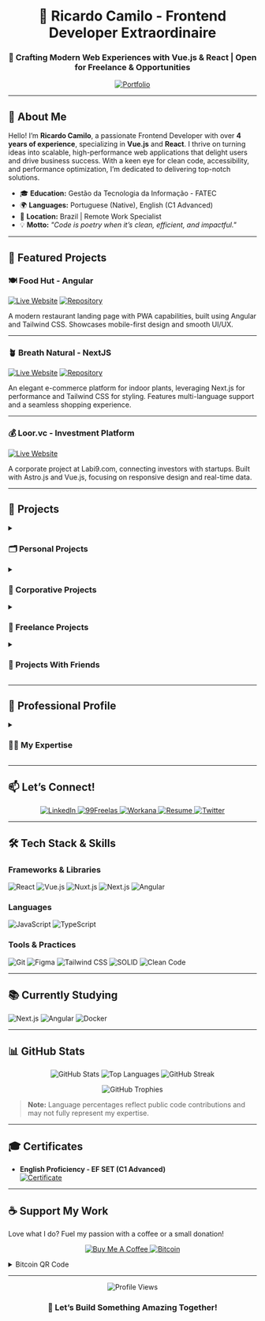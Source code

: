 <div align="center">

# 🚀 Ricardo Camilo - Frontend Developer Extraordinaire

### 🌟 Crafting Modern Web Experiences with Vue.js & React | Open for Freelance & Opportunities

<a href="https://persona-nextjs-chronicles-part-2.netlify.app/en" target="_blank">
  <img src="https://img.shields.io/badge/Portfolio-Showcase-2563eb?style=for-the-badge&logo=portfolio&logoColor=white" alt="Portfolio" title="Explore My Work"/>
</a>

</div>

---

## 🌟 About Me

Hello! I’m **Ricardo Camilo**, a passionate Frontend Developer with over **4 years of experience**, specializing in **Vue.js** and **React**. I thrive on turning ideas into scalable, high-performance web applications that delight users and drive business success. With a keen eye for clean code, accessibility, and performance optimization, I’m dedicated to delivering top-notch solutions.

- 🎓 **Education:** Gestão da Tecnologia da Informação - FATEC
- 🌍 **Languages:** Portuguese (Native), English (C1 Advanced)
- 📍 **Location:** Brazil | Remote Work Specialist
- 💡 **Motto:** *"Code is poetry when it’s clean, efficient, and impactful."*

---

## 🌟 Featured Projects

### 🍽️ Food Hut - Angular
[![Live Website](https://img.shields.io/badge/Live_Website-2563eb?style=for-the-badge)](https://food-hut-angular-chronicles-1.netlify.app/)
[![Repository](https://img.shields.io/badge/View_Repository-2563eb?style=for-the-badge)](https://github.com/ricardo-camilo-programador-frontend-web/angular-chronicles-part-1)

A modern restaurant landing page with PWA capabilities, built using Angular and Tailwind CSS. Showcases mobile-first design and smooth UI/UX.

---

### 🪴 Breath Natural - NextJS
[![Live Website](https://img.shields.io/badge/Live_Website-2563eb?style=for-the-badge)](https://breath-natural-nextjs-chronicles.netlify.app)
[![Repository](https://img.shields.io/badge/View_Repository-2563eb?style=for-the-badge)](https://github.com/ricardo-camilo-programador-frontend-web/nextjs-chronicles-part-1)

An elegant e-commerce platform for indoor plants, leveraging Next.js for performance and Tailwind CSS for styling. Features multi-language support and a seamless shopping experience.

---

### 💰 Loor.vc - Investment Platform
[![Live Website](https://img.shields.io/badge/Live_Website-2563eb?style=for-the-badge)](https://loor.vc/)

A corporate project at Labi9.com, connecting investors with startups. Built with Astro.js and Vue.js, focusing on responsive design and real-time data.

---

## 📁 Projects

<details>
<summary><h3>🗂️ Personal Projects</h3></summary>

### 🍽️ Food Hut - Angular
[![Live](https://img.shields.io/badge/Live-2563eb)](https://food-hut-angular-chronicles-1.netlify.app/)
[![Repo](https://img.shields.io/badge/Repo-2563eb)](https://github.com/ricardo-camilo-programador-frontend-web/angular-chronicles-part-1)
- **Tech:** Angular, Tailwind CSS, PWA
- **Details:** [See Full Description](#)

### 🪴 Breath Natural - NextJS
[![Live](https://img.shields.io/badge/Live-2563eb)](https://breath-natural-nextjs-chronicles.netlify.app)
[![Repo](https://img.shields.io/badge/Repo-2563eb)](https://github.com/ricardo-camilo-programador-frontend-web/nextjs-chronicles-part-1)
- **Tech:** Next.js, TypeScript, Tailwind CSS
- **Details:** [See Full Description](#)

### 🦁 Savana - NuxtJS
[![Live](https://img.shields.io/badge/Live-2563eb)](https://savana-nuxtjs-chronicles-part-1.netlify.app/en)
[![Repo](https://img.shields.io/badge/Repo-2563eb)](https://github.com/ricardo-camilo-programador-frontend-web/nuxtjs-chronicles-part-1)
- **Tech:** Nuxt.js, TypeScript, Tailwind CSS
- **Details:** [See Full Description](#)

### 🎭 Persona - NextJS
[![Live](https://img.shields.io/badge/Live-2563eb)](https://persona-nextjs-chronicles-2.netlify.app)
[![Repo](https://img.shields.io/badge/Repo-2563eb)](https://github.com/ricardo-camilo-programador-frontend-web/nextjs-chronicles-part-2)
- **Tech:** Next.js, TypeScript, Tailwind CSS
- **Details:** [See Full Description](#)

</details>

<details>
<summary><h3>💼 Corporative Projects</h3></summary>

#### With [Labi9.com](https://labi9.com) (2021 - Dec 2024)

- **🏢 Labi9.com**  
  [![Live](https://img.shields.io/badge/Live-2563eb)](https://labi9.com/)
  - **Tech:** Qwik, Tailwind CSS, PWA
- **💰 Loor.vc**  
  [![Live](https://img.shields.io/badge/Live-2563eb)](https://loor.vc/)
  - **Tech:** Astro.js, Vue.js, Tailwind CSS
- **📊 Loor.vc Admin Dashboard**  
  [![Live](https://img.shields.io/badge/Live-2563eb)](https://painel.loor.vc/investor/login)
  - **Tech:** React, Redux, Tailwind CSS
- **🏦 Global Liberty Bank**  
  [![Live](https://img.shields.io/badge/Live-2563eb)](https://www.glbk.com.br/)
  - **Tech:** Astro.js, Vue.js, Tailwind CSS
- **💳 Tippbank**  
  [![Live](https://img.shields.io/badge/Live-2563eb)](https://tippbank.com.br/)
  - **Tech:** Nuxt.js, WindiCSS

</details>

<details>
<summary><h3>🤝 Freelance Projects</h3></summary>

- **Coming Soon...**

</details>

<details>
<summary><h3>👥 Projects With Friends</h3></summary>

### 🎮 Lembre de Min - Visual Novel
[![Live](https://img.shields.io/badge/Live-2563eb)](https://lembredemin.netlify.app/)
[![Repo](https://img.shields.io/badge/Repo-2563eb)](https://github.com/ricardo-camilo-programador-frontend-web/LembreDeMin)
- **Tech:** Ren'Py, Python
- **Collaborator:** [@anneanneannehp](https://www.instagram.com/anneanneannehp/)

</details>

---

## 📁 Professional Profile

<details>
<summary><h3>🧑‍💻 My Expertise</h3></summary>

- **Experience:** 4+ years in Frontend Development
- **Specialties:** Vue.js, React, TypeScript, UI/UX, Performance Optimization
- **Work Style:** Agile, MVP-focused, Clean Code Advocate
- **Availability:** Remote, Immediate Start

</details>

---

## 📫 Let’s Connect!

<p align="center">
  <a href="https://www.linkedin.com/in/ricardo-camilo-frontend-web-developer/" target="_blank">
    <img src="https://img.shields.io/badge/🔗_LinkedIn-0077B5?style=for-the-badge&logo=linkedin&logoColor=white" alt="LinkedIn"/>
  </a>
  <a href="https://www.99freelas.com.br/user/ricardo-camilo-frontend-developer-typescript" target="_blank">
    <img src="https://img.shields.io/badge/💼_99Freelas-00B057?style=for-the-badge&logo=99freelas&logoColor=white" alt="99Freelas"/>
  </a>
  <a href="https://www.workana.com/freelancer/7a5de74a4785b737b517d8746a01cd23" target="_blank">
    <img src="https://img.shields.io/badge/🌐_Workana-204ECF?style=for-the-badge&logo=workana&logoColor=white" alt="Workana"/>
  </a>
  <a href="https://resume.io/r/4bDKkHLB9" target="_blank">
    <img src="https://img.shields.io/badge/📄_Resume-000000?style=for-the-badge&logo=readme&logoColor=white" alt="Resume"/>
  </a>
  <a href="https://x.com/Ricardo50993066" target="_blank">
    <img src="https://img.shields.io/badge/🐦_Twitter-000000?style=for-the-badge&logo=x&logoColor=white" alt="Twitter"/>
  </a>
</p>

---

## 🛠️ Tech Stack & Skills

### Frameworks & Libraries
![React](https://img.shields.io/badge/React-20232A?style=for-the-badge&logo=react&logoColor=61DAFB)
![Vue.js](https://img.shields.io/badge/Vue.js-35495E?style=for-the-badge&logo=vuedotjs&logoColor=4FC08D)
![Nuxt.js](https://img.shields.io/badge/Nuxt.js-00DC82?style=for-the-badge&logo=nuxtdotjs&logoColor=white)
![Next.js](https://img.shields.io/badge/Next.js-000000?style=for-the-badge&logo=nextdotjs&logoColor=white)
![Angular](https://img.shields.io/badge/Angular-DD0031?style=for-the-badge&logo=angular&logoColor=white)

### Languages
![JavaScript](https://img.shields.io/badge/JavaScript-F7DF1E?style=for-the-badge&logo=javascript&logoColor=black)
![TypeScript](https://img.shields.io/badge/TypeScript-007ACC?style=for-the-badge&logo=typescript&logoColor=white)

### Tools & Practices
![Git](https://img.shields.io/badge/Git-F05032?style=for-the-badge&logo=git&logoColor=white)
![Figma](https://img.shields.io/badge/Figma-F24E1E?style=for-the-badge&logo=figma&logoColor=white)
![Tailwind CSS](https://img.shields.io/badge/Tailwind_CSS-38B2AC?style=for-the-badge&logo=tailwind-css&logoColor=white)
![SOLID](https://img.shields.io/badge/SOLID-000000?style=for-the-badge&logo=solid&logoColor=white)
![Clean Code](https://img.shields.io/badge/Clean_Code-000000?style=for-the-badge&logo=clean-code&logoColor=white)

---

## 📚 Currently Studying

![Next.js](https://img.shields.io/badge/Next.js-000000?style=for-the-badge&logo=nextdotjs&logoColor=white)
![Angular](https://img.shields.io/badge/Angular-DD0031?style=for-the-badge&logo=angular&logoColor=white)
![Docker](https://img.shields.io/badge/Docker-2496ED?style=for-the-badge&logo=docker&logoColor=white)

---

## 📊 GitHub Stats

<p align="center">
  <img src="https://github-readme-stats.vercel.app/api?username=ricardo-camilo-programador-frontend-web&show_icons=true&theme=radical" alt="GitHub Stats"/>
  <img src="https://github-readme-stats.vercel.app/api/top-langs/?username=ricardo-camilo-programador-frontend-web&layout=compact&theme=radical" alt="Top Languages"/>
  <img src="https://github-readme-streak-stats.herokuapp.com/?user=ricardo-camilo-programador-frontend-web&theme=radical" alt="GitHub Streak"/>
</p>

<p align="center">
  <img src="https://github-profile-trophy.vercel.app/?username=ricardo-camilo-programador-frontend-web&theme=radical" alt="GitHub Trophies"/>
</p>

> **Note:** Language percentages reflect public code contributions and may not fully represent my expertise.

---

## 🎓 Certificates

- **English Proficiency - EF SET (C1 Advanced)**  
  [![Certificate](https://img.shields.io/badge/EF_SET-C1_Advanced-purple?style=for-the-badge)](https://cert.efset.org/pt/75Zscf)

---

## ☕ Support My Work

Love what I do? Fuel my passion with a coffee or a small donation!

<p align="center">
  <a href="https://buymeacoffee.com/ricardo.camilo.frontend" target="_blank">
    <img src="https://img.shields.io/badge/Buy_Me_A_Coffee-FFDD00?style=for-the-badge&logo=buy-me-a-coffee&logoColor=black" alt="Buy Me A Coffee"/>
  </a>
  <a href="bitcoin:bc1qdgqe3a4nruxwlp5wmuajyz0d9tv4hnf26qyta6">
    <img src="https://img.shields.io/badge/Bitcoin-F7931A?style=for-the-badge&logo=bitcoin&logoColor=white" alt="Bitcoin"/>
  </a>
</p>

<details>
<summary>Bitcoin QR Code</summary>
  <img src="./assets/bitcoin-qr.webp" alt="Bitcoin QR Code" width="200"/>
</details>

---

<p align="center">
  <img src="https://komarev.com/ghpvc/?username=ricardo-camilo-programador-frontend-web&color=blue" alt="Profile Views"/>
</p>

<div align="center">
  <h3>🚀 Let’s Build Something Amazing Together!</h3>
</div>
